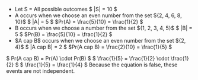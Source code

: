 <ul>
<li> Let S = All possible outcomes 
$ |S| = 10 $
	<li> A occurs when we choose an even number from the set ${2, 4, 6, 8, 10}$ 
$ |A| = 5 $ 
$Pr(A) = \frac{5}{10} = \frac{1}{2} $
	<li> B occurs when we choose a number from the set ${1, 2, 3, 4, 5}$ 
$ |B| = 5 $ 
$Pr(B) = \frac{5}{10} = \frac{1}{2} $
	<li> $A cap B$ occurs when we choose an even number from the set ${2, 4}$ 
$ |A cap B| = 2 $ 
$Pr(A cap B) = \frac{2}{10} = \frac{1}{5} $
</ul>
$ Pr(A cap B) = Pr(A) \cdot Pr(B) $ 
$ \frac{1}{5} = \frac{1}{2} \cdot \frac{1}{2} $ 
$ \frac{1}{5} = \frac{1}{4} $ 
Because the equation is false, these events are not independent.

